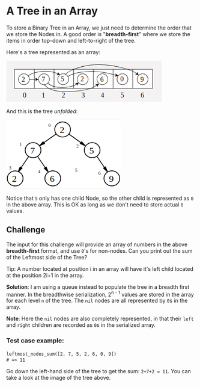# A Tree in an Array

To store a Binary Tree in an Array, we just need to determine the order that we store the Nodes in. A good order is "**breadth-first**" where we  store the items in order top-down and left-to-right of the tree.

Here's a tree represented as an array:

![Tree as Array](./ar2tree.png)

And this is the tree _unfolded_:

![Tree](./tree.png)

Notice that `5` only has one child Node, so the other child is represented as `0` in the above array. This is OK as long as we don't need to store  actual `0` values.

## Challenge

The input for this challenge will provide an array of numbers in the above **breadth-first** format, and use `0`'s for non-nodes. Can you print out the sum of the Leftmost side of the Tree?

Tip: A number located at position i in an array will have it's left child located at the position 2i+1 in the array. 

**Solution**: I am using a queue instead to populate the tree in a breadth first manner. In the breadthwise serialization, 2<sup>n - 1</sup> values are stored in the array for each level `n` of the tree. The `nil` nodes are all represented by `0`s in the array.

**Note**: Here the `nil` nodes are also completely represented, in that their `left` and `right` children are recorded as `0`s in the serialized array.

### Test case example:

    leftmost_nodes_sum([2, 7, 5, 2, 6, 0, 9])
    # => 11

Go down the left-hand side of the tree to get the sum: `2+7+2 = 11`. You can take a look at the image of the tree above.
